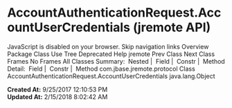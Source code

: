 # AccountAuthenticationRequest.AccountUserCredentials (jremote   API)

JavaScript is disabled on your browser. Skip navigation links Overview Package Class Use Tree Deprecated Help jremote Prev Class Next Class Frames No Frames All Classes Summary:  Nested |  Field |  Constr |  Method Detail:  Field |  Constr |  Method com.jbase.jremote.protocol Class AccountAuthenticationRequest.AccountUserCredentials java.lang.Object  

**Created At:** 9/25/2017 12:10:53 PM  
**Updated At:** 2/15/2018 8:02:42 AM  

